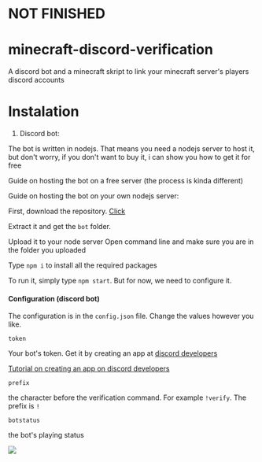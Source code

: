 # NOT FINISHED
# minecraft-discord-verification
A discord bot and a minecraft skript to link your minecraft server's players discord accounts

# Instalation
1. Discord bot:

The bot is written in nodejs. That means you need a nodejs server to host it, but don't worry, if you don't want to buy it, i can show you how to get it for free

Guide on hosting the bot on a free server (the process is kinda different)

Guide on hosting the bot on your own nodejs server:

First, download the repository. [Click](https://github.com/dada513/minecraft-discord-verification/archive/master.zip)

Extract it and get the `bot` folder.

Upload it to your node server
Open command line and make sure you are in the folder you uploaded

Type `npm i` to install all the required packages

To run it, simply type `npm start`. But for now, we need to configure it. 

#### Configuration (discord bot)

The configuration is in the `config.json` file. Change the values however you like.



`token`

Your bot's token. Get it by creating an app at [discord developers](https://discordapp.com/developers) 

[Tutorial on creating an app on discord developers](https://github.com)


`prefix`

the character before the verification command. For example `!verify`. The prefix is `!`


`botstatus`

the bot's playing status

![](https://i.imgur.com/rqNqiP6.png)
